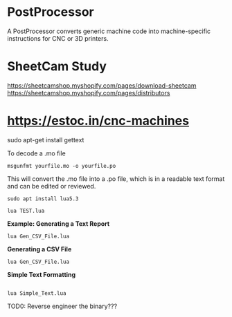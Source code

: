 # PostProcessor
A PostProcessor converts generic machine code into machine-specific instructions for CNC or 3D printers.



# SheetCam Study

https://sheetcamshop.myshopify.com/pages/download-sheetcam
https://sheetcamshop.myshopify.com/pages/distributors





# https://estoc.in/cnc-machines






sudo apt-get install gettext

To decode a .mo file

```
msgunfmt yourfile.mo -o yourfile.po

```

This will convert the .mo file into a .po file, which is in a readable text format and can be edited or reviewed.








```
sudo apt install lua5.3

lua TEST.lua
```




**Example: Generating a Text Report**


```
lua Gen_CSV_File.lua

```



**Generating a CSV File**


```
lua Gen_CSV_File.lua

```



**Simple Text Formatting**

```

lua Simple_Text.lua 

```








TOD0:
Reverse engineer the binary???

